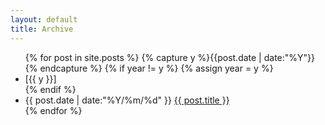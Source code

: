```yaml
---
layout: default
title: Archive
---
```


<ul class="post-list">
{% for post in site.posts %}
  {% capture y %}{{post.date | date:"%Y"}}{% endcapture %}
  {% if year != y %}
    {% assign year = y %}
    <li class="listing-separator" id="{{ y }}">[{{ y }}]</li>
  {% endif %}
  <li class="listing-item"><span>{{ post.date | date:"%Y/%m/%d" }}</span> <a href="{{ post.url }}">{{ post.title }}</a></li>    
{% endfor %}
</div>